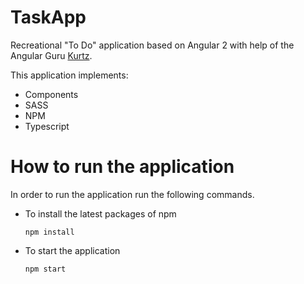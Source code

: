# TaskApp
Recreational "To Do" application based on Angular 2 with help of the Angular Guru [Kurtz](https://github.com/Kurtz1993).

This application implements:
+ Components
+ SASS
+ NPM
+ Typescript

# How to run the application 
In order to run the application run the following commands.

+ To install the latest packages of npm

    `npm install`

+ To start the application

    `npm start`
